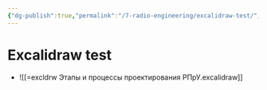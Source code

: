 ```yaml
---
{"dg-publish":true,"permalink":"/7-radio-engineering/excalidraw-test/","title":"Excalidraw test"}
---
```



# Excalidraw test

- ![[=excldrw Этапы и процессы проектирования РПрУ.excalidraw]]